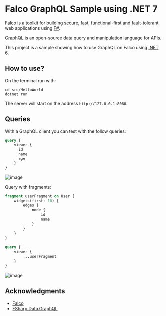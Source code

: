 # Falco GraphQL Sample using .NET 7

[Falco](https://www.falcoframework.com/) is a toolkit for building secure, fast, functional-first and fault-tolerant web applications using [F#](https://fsharp.org).

[GraphQL](https://graphql.org) is an open-source data query and manipulation language for APIs.

This project is a sample showing how to use GraphQL on Falco using [.NET 6](https://dotnet.microsoft.com).

## How to use?

On the terminal run with:

```
cd src/HelloWorld
dotnet run
```

The server will start on the address `http://127.0.0.1:8080`.

## Queries

With a GraphQL client you can test with the follow queries:

```graphql
query {
    viewer {
      id
      name
      age
    }
}
```

![image](https://user-images.githubusercontent.com/430272/195999560-20927bd0-d948-4815-b723-a0baa452036f.png)

Query with fragments:

```graphql
fragment userFragment on User {
    widgets(first: 10) {
        edges {
            node {
                id
                name
            }
        }
    }
}
  
query {
    viewer {
        ...userFragment
    }
}
```

![image](https://user-images.githubusercontent.com/430272/195999585-37f566db-bab0-4aca-8caf-32e25c60d3e3.png)

## Acknowledgments

- [Falco](https://www.falcoframework.com)
- [FSharp.Data.GraphQL](https://github.com/fsprojects/FSharp.Data.GraphQL)


